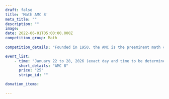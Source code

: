 ```yaml
---
draft: false
title: 'Math AMC 8'
meta_title: ""
description: ""
image: 
date: 2022-06-01T05:00:00.000Z
competition_group: Math
  
competition_details: "Founded in 1950, the AMC is the preeminent math competition for students K-12. Today, over 300,000 students in 50 states and over 30 countries take the AMC to bolster their confidence and passion for math."

event_list:
    - time: "January 22 to 28, 2026 (exact day and time to be determined)"
      short_details: "AMC 8"
      price: "25"
      stripe_id: ""

donation_items: 

---
```

